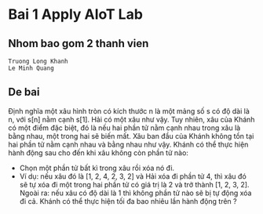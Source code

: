 # Bai 1 Apply AIoT Lab

## Nhom bao gom 2 thanh vien
```
Truong Long Khanh
Le Minh Quang
```

## De bai
Định nghĩa một xâu hình tròn có kích thước n là
một mảng số s có độ dài là n, với s[n] nằm cạnh s[1]. Hải có một xâu
như vậy. Tuy nhiên, xâu của Khánh có một điểm đặc biệt, đó là nếu hai
phần tử nằm cạnh nhau trong xâu là bằng nhau, một trong hai sẽ biến
mất. Xâu ban đầu của Khánh không tồn tại hai phần tử nằm cạnh nhau
và bằng nhau như vậy.
Khánh có thể thực hiện hành động sau cho đến khi xâu không còn
phần tử nào:
- Chọn một phần tử bất kì trong xâu rồi xóa nó đi.
- Ví dụ: nếu xâu đó là [1, 2, 4, 2, 3, 2] và Hải xóa đi phần tử 4, thì
xâu đó sẽ tự xóa đi một trong hai phần tử có giá trị là 2 và trở
thành [1, 2, 3, 2]. Ngoài ra: nếu xâu có độ dài là 1 thì không
phần tử nào sẽ bị tự động xóa đi cả.
Khánh có thể thực hiện tối đa bao nhiêu lần hành động trên ?
